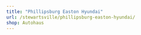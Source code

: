 ```yaml
---
title: "Phillipsburg Easton Hyundai"
url: /stewartsville/phillipsburg-easton-hyundai/
shop: Autohaus
---
```

